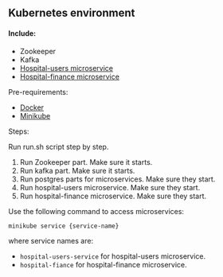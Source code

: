 ## Kubernetes environment 

#### Include:
* Zookeeper
* Kafka
* [Hospital-users microservice](https://github.com/kermakovich/hospital-users)
* [Hospital-finance microservice](https://github.com/kermakovich/hospital-finance)

Pre-requirements:
* [Docker](https://docs.docker.com/)
* [Minikube](https://minikube.sigs.k8s.io/docs/start/)

Steps:

Run run.sh script step by step.
1. Run Zookeeper part. Make sure it starts.
2. Run kafka part. Make sure it starts.
3. Run postgres parts for microservices. Make sure they start.
4. Run hospital-users microservice. Make sure they start.
5. Run hospital-finance microservice. Make sure they start.

Use the following command to access microservices:

`minikube service {service-name}`

where service names are:
* `hospital-users-service` for hospital-users microservice.
* `hospital-fiance` for hospital-finance microservice.







